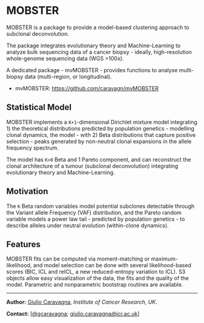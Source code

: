 # MOBSTER

MOBSTER is a package to provide a model-based clustering approach to subclonal deconvolution.

The package integrates evolutionary theory and Machine-Learning to analyze bulk sequencing data of a cancer biopsy - ideally, high-resolution whole-genome sequencing data (WGS >100x). 

A dedicated package - mvMOBSTER - provides functions to analyse multi-biopsy data (multi-region, or longitudinal).
- mvMOBSTER: https://github.com/caravagn/mvMOBSTER

Statistical Model
-----------------
MOBSTER implements a `K+1`-dimensional Dirichlet mixture model integrating 1) the theoretical distributions predicted by population genetics - modelling clonal dynamics, the model - with 2) Beta distributions that capture positive selection  - peaks generated by non-neutral clonal expansions in the allele frequency spectrum.

The model has `K>0` Beta and 1 Pareto component, and can reconstruct the clonal architecture of a tumour (subclonal deconvolution) integrating evolutionary theory and Machine-Learning. 

Motivation
----------
The `K` Beta random variables model potential subclones detectable through the Variant allele Frequency (VAF) distribution, and the Pareto random variable models a power law tail - predicted by population genetics - to describe alleles under neutral evolution (within-clone dynamics). 

Features
--------

MOBSTER fits can be computed via moment-matching or maximum-likelihood, and model selection can be done with several likelihood-based scores (BIC, ICL and reICL, a new reduced-entropy variation to ICL). S3 objects allow easy visualization of the data, the fits and the quality of the model. Parametric and nonparametric bootstrap routines are available.

***
**Author:** [Giulio Caravagna](https://sites.google.com/site/giuliocaravagna/), _Institute of Cancer Research, UK_.

**Contact:** [[@gcaravagna](https://twitter.com/gcaravagna); [giulio.caravagna@icr.ac.uk](mailto:giulio.caravagna@icr.ac.uk)]






